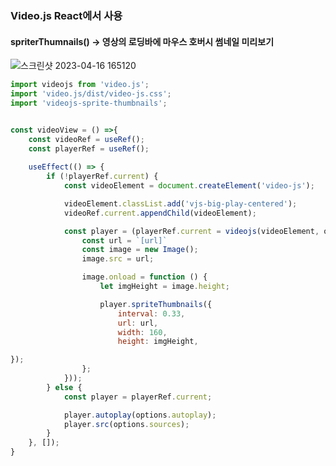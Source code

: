 ### Video.js React에서 사용


#### spriterThumnails() -> 영상의 로딩바에 마우스 호버시 썸네일 미리보기


![스크린샷 2023-04-16 165120](https://user-images.githubusercontent.com/61955818/232283316-6c3b14ba-751e-45eb-ab1c-975876ddc5c4.png)


```js
import videojs from 'video.js';
import 'video.js/dist/video-js.css';
import 'videojs-sprite-thumbnails';


const videoView = () =>{
	const videoRef = useRef();
	const playerRef = useRef();
	
	useEffect(() => {
		if (!playerRef.current) {
			const videoElement = document.createElement('video-js');

			videoElement.classList.add('vjs-big-play-centered');
			videoRef.current.appendChild(videoElement);

			const player = (playerRef.current = videojs(videoElement, options, () => {
				const url = `[url]`
				const image = new Image();
				image.src = url;

				image.onload = function () {
					let imgHeight = image.height;

					player.spriteThumbnails({
						interval: 0.33,
						url: url,
						width: 160,
						height: imgHeight,

});
				};
			}));
		} else {
			const player = playerRef.current;

			player.autoplay(options.autoplay);
			player.src(options.sources);
		}
	}, []);
}
```
